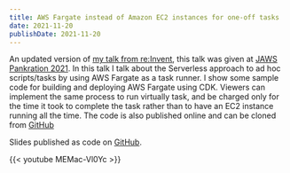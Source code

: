 ```yaml
---
title: AWS Fargate instead of Amazon EC2 instances for one-off tasks
date: 2021-11-20
publishDate: 2021-11-20
---
```


An updated version of [my talk from re:Invent](/talks/dvc15-fargate-instead-of-ec2/), this talk was given at [JAWS Pankration 2021](https://jawspankration2021.jaws-ug.jp/en/sessions/35/). In this talk I talk about the Serverless approach to ad hoc scripts/tasks by using AWS Fargate as a task runner. I show some sample code for building and deploying AWS Fargate using CDK. Viewers can implement the same process to run virtually task, and be charged only for the time it took to complete the task rather than to have an EC2 instance running all the time. The code is also published online and can be cloned from [GitHub](https://github.com/SathyaBhat/jaws-pankration-2021)

Slides published as code on [GitHub](https://github.com/SathyaBhat/jaws-pankration-2021/blob/main/slides/slides.md).

{{< youtube MEMac-Vl0Yc >}}
